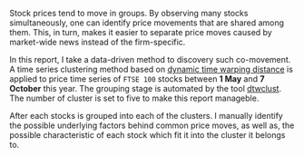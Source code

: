 Stock prices tend to move in groups. By observing many stocks simultaneously, one can identify price movements that are shared among them. This, in turn, makes it easier to separate price moves caused by market-wide news instead of the firm-specific.

In this report, I take a data-driven method to discovery such co-movement. A time series clustering method based on [dynamic time warping distance](https://en.wikipedia.org/wiki/Dynamic_time_warping) is applied to price time series of `FTSE 100` stocks between **1 May** and **7 October** this year. The grouping stage is automated by the tool [dtwclust](https://cran.r-project.org/web/packages/dtwclust/README.html). The number of cluster is set to five to make this report manageble.

After each stocks is grouped into each of the clusters. I manually identify the possible underlying factors behind common price moves, as well as, the possible characteristic of each stock which fit it into the cluster it belongs to.

